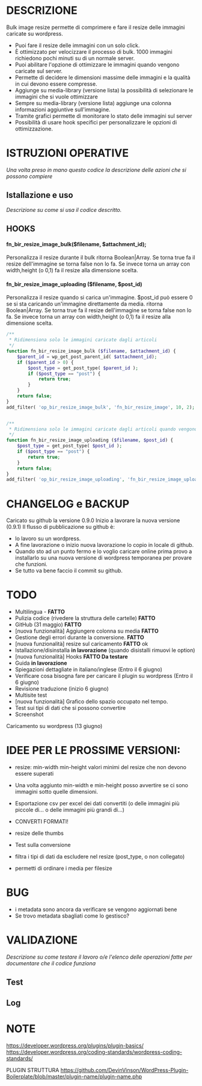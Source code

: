 # DESCRIZIONE
Bulk image resize permette di comprimere e fare il resize delle immagini caricate su wordpress.

- Puoi fare il resize delle immagini con un solo click.
- È ottimizzato per velocizzare il processo di bulk. 1000 immagini richiedono pochi minuti su di un normale server.
- Puoi abilitare l'opzione di ottimizzare le immagini quando vengono caricate sul server. 
- Permette di decidere le dimensioni massime delle immagini e la qualità in cui devono essere compresse.
- Aggiunge su media-library (versione lista) la possibilità di selezionare le immagini che si vuole ottimizzare
- Sempre su media-library (versione lista) aggiunge una colonna informazioni aggiuntive sull'immagine.
- Tramite grafici permette di monitorare lo stato delle immagini sul server
- Possibilità di usare hook specifici per personalizzare le opzioni di ottimizzazione.

# ISTRUZIONI OPERATIVE
*Una volta preso in mano questo codice la descrizione delle azioni che si possono compiere*

 ## Istallazione e uso
 *Descrizione su come si usa il codice descritto.* 

 ## HOOKS
#### fn_bir_resize_image_bulk($filename, $attachment_id);
Personalizza il resize durante il bulk
ritorna Boolean|Array. 
Se torna true fa il resize dell'immagine se torna false non lo fa.
Se invece torna un array con width,height (o 0,1) fa il resize alla dimensione scelta.

#### fn_bir_resize_image_uploading ($filename, $post_id)
Personalizza il resize quando si carica un'immagine. $post_id può essere 0 se si sta caricando un'immagine direttamente da media.
ritorna Boolean|Array. 
Se torna true fa il resize dell'immagine se torna false non lo fa.
Se invece torna un array con width,height (o 0,1) fa il resize alla dimensione scelta.

```php
/**
 * Ridimensiona solo le immagini caricate dagli articoli
 */
function fn_bir_resize_image_bulk ($filename, $attachment_id) {
	$parent_id = wp_get_post_parent_id( $attachment_id);
	if ($parent_id > 0) {
		$post_type = get_post_type( $parent_id );
		if ($post_type == "post") {
			return true;
		}
	}
	return false;
}
add_filter( 'op_bir_resize_image_bulk', 'fn_bir_resize_image', 10, 2);


/**
 * Ridimensiona solo le immagini caricate dagli articoli quando vengono caricati
 */
function fn_bir_resize_image_uploading ($filename, $post_id) {
	$post_type = get_post_type( $post_id );
	if ($post_type == "post") {
		return true;
	}
	return false;
}
add_filter( 'op_bir_resize_image_uploading', 'fn_bir_resize_image_uploading', 10, 2);

```

 # CHANGELOG e BACKUP
 Caricato su github la versione 0.9.0
 Inizio a lavorare la nuova versione (0.9.1)
 Il flusso di pubblicazione su github è:
- lo lavoro su un wordpress.
- A fine lavorazione o inizio nuova lavorazione lo copio in locale di github.
- Quando sto ad un punto fermo e lo voglio caricare online prima provo a installarlo su una nuova versione di wordpress temporanea per provare che funzioni.
- Se tutto va bene faccio il commit su github.

# TODO
- Multilingua - **FATTO**
- Pulizia codice (rivedere la struttura delle cartelle) **FATTO**
- GitHub (31 maggio) **FATTO**
- [nuova funzionalità] Aggiungere colonna su media **FATTO**
- Gestione degli errori durante la conversione. **FATTO**
- [nuova funzionalità] resize sul caricamento **FATTO** ok
- Istallazione/disinstalla **in lavorazione** (quando disistalli rimuovi le option)
- [nuova funzionalità] Hooks  **FATTO Da testare**
- Guida **in lavorazione**
- Spiegazioni dettagliate in italiano/inglese (Entro il 6 giugno)
- Verificare cosa bisogna fare per caricare il plugin su wordpress (Entro il 6 giugno)
- Revisione traduzione  (inizio 6 giugno)
- Multisite test
- [nuova funzionalità] Grafico dello spazio occupato nel tempo.
- Test sui tipi di dati che si possono convertire
- Screenshot

Caricamento su wordpress (13 giugno)


# IDEE PER LE PROSSIME VERSIONI:
- resize: min-width min-height valori minimi del resize che non devono essere superati
- Una volta aggiunto min-width e min-height posso avvertire se ci sono immagini sotto quelle dimensioni.
- Esportazione csv per excel dei dati convertiti (o delle immagini più piccole di... o delle immagini più grandi di...)

- CONVERTI FORMATI!

- resize delle thumbs

- Test sulla conversione
- filtra i tipi di dati da escludere nel resize (post_type, o non collegato)
- permetti di ordinare i media per filesize



# BUG
- i metadata sono ancora da verificare se vengono aggiornati bene
- Se trovo metadata sbagliati come lo gestisco?

# VALIDAZIONE
*Descrizione su come testare il lavoro o/e l'elenco delle operazioni fatte per documentare che il codice funziona*
## Test
## Log


# NOTE
https://developer.wordpress.org/plugins/plugin-basics/
https://developer.wordpress.org/coding-standards/wordpress-coding-standards/



PLUGIN STRUTTURA
https://github.com/DevinVinson/WordPress-Plugin-Boilerplate/blob/master/plugin-name/plugin-name.php


